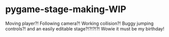 # pygame-stage-making-WIP
Moving player?! Following camera?! Working collision?! Buggy jumping controls?! and an easily editable stage?!?!?!?! Wowie it must be my birthday!  

